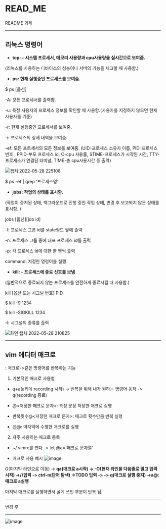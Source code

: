 # READ_ME
README 과제

-----

## 리눅스 명령어

* **top: - 시스템 프로세서, 메모리 사용량과 cpu사용량을 실시간으로 보여줌.**

 (리눅스를 사용하는 디바이스의 성능이나 서버의 기능을 체크할 때 사용함.)

* **ps: 현재 실행중인 프로세스를 보여줌.**

$ ps [옵션]

 -A: 모든 프로세서를 출력함.
 
 -u: 특정 사용자의 프로세스 정보를 확인할 때 사용함.(사용자를 지정하지 않으면 현재 사용자를 기준)

 -r: 현재 실행중인 프로세서를 보여줌.

 -i: 프로세스의 상세 내역을 보여줌.

 -ef: 모든 프로세서의 모든 정보를 보여줌. (UID-프로세스 소유자 이름, PID-프로세스 번호 , PPID-부모 프로세스 id, C-cpu 사용률, STIME-프로세스가 시작된 시간,
 TTY-프로세스가 연결된 터미널, TIME-총 cpu사용시간 등 출력)

![캡처 2022-05-28 225108](https://user-images.githubusercontent.com/104439372/170828369-1f05cc53-5fed-40a7-952d-8cf549d28218.png)

 
 $ ps -ef | grep '프로세스명'

* **jobs: 작업의 상태를 표시함.**

(작업이 중지된 상태, 백그라운드로 진행 중인 작업 상태, 변경 후 보고되지 않은 상태를 표시함. )

jobs [옵션][job id]

 -l: 프로세스 그룹 id를 state필드 앞에 출력
 
 -n: 프로세스 그룹 중에 대표 프로세스 id를 출력
 
 -p: 각 프로세스 id에 대한 한 행씩 출력
 
 command: 지정한 명령어를 실행

* **kill: - 프로세스에 종료 신호를 보냄** 

 (일반적으로 종료되지 않는 프로세스를 안전하게 종료시킬 때 사용함.)

kill [옵션 또는 시그널 번호] PID

$ kill -9 1234

$ kill -SIGKILL 1234

 -l: 시그널의 종류를 출력


![화면 캡처 2022-05-28 210825](https://user-images.githubusercontent.com/104439372/170824905-09bba8e1-2656-4715-af97-b2d5487ad16c.png)

---------

## vim 에디터 매크로

: 매크로->같은 명령어를 반복하는 기능


1. 기본적인 매크로 사용법


- q+a(a키에 recording 시작) -> 반복을 위해 내가 원하는 명령어 동작 -> q(recording 종료)

- @<저장한  매크로 문자>: 특정 문장 저장한 매크로 실행

- 반복횟수@<저장한 매크로 문자>: 매크로 횟수만큼 반복 실행

- @@: 마지막에 수행한 매크로를 실행

2. 자주 사용하는 매크로 등록

- ~/.vimrc를 연다 -> let @a='매크로 문자열'

- 매크로 사용 예시
![image](https://user-images.githubusercontent.com/104439372/171180365-fef7cb18-5821-4cc1-b80a-b391f08a763c.png)

G(마지막 라인으로 이동) -> **qa(매크로 a시작) -> -O(현재 라인을 다음줄로 밀고 입력 시작)
->//입력 -> ctrl-n(단어 탐색) ->TODO 입력 -> <Esc> -> q(매크로 실행 중지)
 ->a@: 매크로 a실행**
 
 마지막 매크로를 실행하면서 굴게 쓰인 부분이 반복 됨.

------

변경 후

------

![image](https://user-images.githubusercontent.com/104439372/171180800-6c927cf8-bd4c-447f-b03b-e5015d114f91.png)




